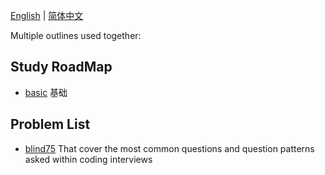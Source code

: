 [English](.) | [简体中文](./README_ZH.md)

Multiple outlines used together:

## Study RoadMap

- [basic](./docs/Basic.md) 基础

## Problem List

- [blind75](./docs/Blind75.md) That cover the most common questions and question patterns asked within coding interviews
